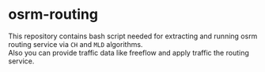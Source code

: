 # osrm-routing
This repository contains bash script needed for extracting and running osrm routing service via `CH` and `MLD` algorithms. </br>
Also you can provide traffic data like freeflow and apply traffic the routing service.
